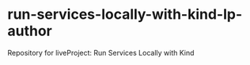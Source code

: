 # run-services-locally-with-kind-lp-author
Repository for liveProject: Run Services Locally with Kind

